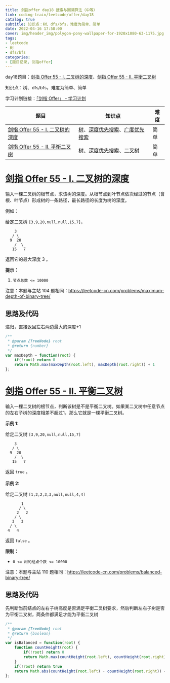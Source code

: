 ```yaml
---
title: 剑指offer day18 搜索与回溯算法（中等）
link: coding-train/leetcode/offer/day18
catalog: true
subtitle: 知识点：树、dfs/bfs，难度为简单、简单
date: 2022-04-16 17:58:00
cover: img/header_img/polygon-pony-wallpaper-for-1920x1080-63-1175.jpg
tags:
- leetcode
- 树
- dfs/bfs
categories:
- [题目记录, 剑指offer]
---
```

day18题目：[剑指 Offer 55 - I. 二叉树的深度](https://leetcode-cn.com/problems/er-cha-shu-de-shen-du-lcof/)、[剑指 Offer 55 - II. 平衡二叉树](https://leetcode-cn.com/problems/ping-heng-er-cha-shu-lcof/)

知识点：树、dfs/bfs，难度为简单、简单

学习计划链接：[「剑指 Offer」 - 学习计划](https://leetcode-cn.com/study-plan/lcof/?progress=7jn70jr)

| 题目 | 知识点 | 难度 |
| --- | ---- | ---- |
| [剑指 Offer 55 - I. 二叉树的深度](https://leetcode-cn.com/problems/er-cha-shu-de-shen-du-lcof/) | [树](https://leetcode-cn.com/tag/tree)、[深度优先搜索](https://leetcode-cn.com/tag/depth-first-search)、[广度优先搜索](https://leetcode-cn.com/tag/breadth-first-search) | 简单 |
| [剑指 Offer 55 - II. 平衡二叉树](https://leetcode-cn.com/problems/ping-heng-er-cha-shu-lcof/) | [树](https://leetcode-cn.com/tag/tree)、[深度优先搜索](https://leetcode-cn.com/tag/depth-first-search)、[二叉树](https://leetcode-cn.com/tag/binary-tree) |简单 |

# [剑指 Offer 55 - I. 二叉树的深度](https://leetcode-cn.com/problems/er-cha-shu-de-shen-du-lcof/)

输入一棵二叉树的根节点，求该树的深度。从根节点到叶节点依次经过的节点（含根、叶节点）形成树的一条路径，最长路径的长度为树的深度。

例如：

给定二叉树 `[3,9,20,null,null,15,7]`，

```
    3
   / \
  9  20
    /  \
   15   7
```

返回它的最大深度 3 。

**提示：**

1. `节点总数 <= 10000`

注意：本题与主站 104 题相同：<https://leetcode-cn.com/problems/maximum-depth-of-binary-tree/>

## 思路及代码

递归，直接返回左右两边最大的深度+1

```javascript
/**
 * @param {TreeNode} root
 * @return {number}
 */
var maxDepth = function(root) {
    if(!root) return 0
    return Math.max(maxDepth(root.left), maxDepth(root.right)) + 1
};
```

# [剑指 Offer 55 - II. 平衡二叉树](https://leetcode-cn.com/problems/ping-heng-er-cha-shu-lcof/)

输入一棵二叉树的根节点，判断该树是不是平衡二叉树。如果某二叉树中任意节点的左右子树的深度相差不超过1，那么它就是一棵平衡二叉树。

**示例 1:**

给定二叉树 `[3,9,20,null,null,15,7]`

```
    3
   / \
  9  20
    /  \
   15   7
```

返回 `true` 。\
\
**示例 2:**

给定二叉树 `[1,2,2,3,3,null,null,4,4]`

```
       1
      / \
     2   2
    / \
   3   3
  / \
 4   4
```

返回 `false` 。

**限制：**

- `0 <= 树的结点个数 <= 10000`

注意：本题与主站 110 题相同：<https://leetcode-cn.com/problems/balanced-binary-tree/>

## 思路及代码

先判断当前结点的左右子树高度是否满足平衡二叉树要求，然后判断左右子树是否为平衡二叉树，两条件都满足才能为平衡二叉树

```javascript
/**
 * @param {TreeNode} root
 * @return {boolean}
 */
var isBalanced = function(root) {
    function countHeight(root) {
        if(!root) return 0
        return Math.max(countHeight(root.left), countHeight(root.right)) + 1
    }
    if(!root) return true
    return Math.abs(countHeight(root.left) - countHeight(root.right)) <= 1 && isBalanced(root.left) && isBalanced(root.right)
};
```
